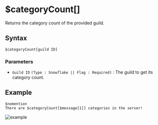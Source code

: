 # $categoryCount[]
Returns the category count of the provided guild.

## Syntax
```
$categoryCount[guild ID]
```
### Parameters
- `Guild ID` `(Type : Snowflake || Flag : Required)` : The guild to get its category count.

## Example
```
$nomention
There are $categoryCount[$message[1]] categories in the server!
```
![example](https://user-images.githubusercontent.com/94063167/198900619-c3a3b71e-2d6e-4d6c-b1e0-d4b4449d6198.png)